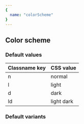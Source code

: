 ```yaml
---
{
  name: "colorScheme"
}
---
```


## Color scheme

### Default values
<!-- defaults.values.start -->
|Classname key|CSS value |
|-------------|----------|
|n            |normal    |
|l            |light     |
|d            |dark      |
|ld           |light dark|

<!-- defaults.values.end -->


### Default variants
<!-- defaults.variants.start -->

<!-- defaults.variants.end -->

